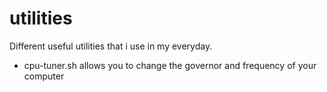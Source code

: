 # utilities

Different useful utilities that i use in my everyday.

* cpu-tuner.sh allows you to change the governor and frequency of your computer
